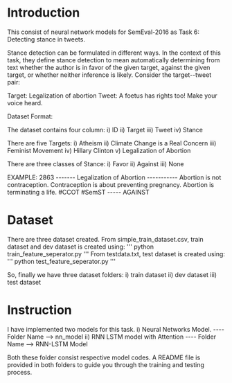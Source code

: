 # Introduction

This consist of neural network models for SemEval-2016 as Task 6: Detecting stance in tweets.

Stance detection can be formulated in different ways. In the context of this task, they define stance detection to mean automatically determining from text whether the author is in favor of the given target, against the given target, or whether neither inference is likely. Consider the target--tweet pair:

Target: Legalization of abortion
Tweet: A foetus has rights too! Make your voice heard.


Dataset Format:

The dataset contains four column:
i)    ID
ii)   Target
iii)  Tweet
iv)  Stance

There are five Targets:
i)    Atheism
ii)   Climate Change is a Real Concern
iii)  Feminist Movement
iv)  Hillary Clinton
v)  Legalization of Abortion

There are three classes of Stance:
i)   Favor
ii)  Against
iii) None



EXAMPLE:
2863  -------    Legalization of Abortion  -----------      	Abortion is not contraception. Contraception is about preventing pregnancy. Abortion is terminating a life.  #CCOT #SemST  -----   AGAINST

# Dataset

There are three dataset created.
From simple_train_dataset.csv, train dataset and dev dataset is created using:
                ''' python train_feature_seperator.py '''
From testdata.txt, test dataset is created using:
                ''' python test_feature_seperator.py '''

So, finally we have three dataset folders:
i) train dataset
ii) dev dataset
iii) test dataset



# Instruction

I have implemented two models for this task. 
i) Neural Networks Model.       ---- Folder Name --> nn_model
ii) RNN LSTM model with Attention     ---- Folder Name --> RNN-LSTM Model


Both these folder consist respective model codes. A README file is provided in both folders to guide you through the training and testing process.





